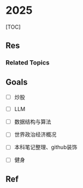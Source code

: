 # 2025

[TOC]



## Res
### Related Topics



## Goals
- [ ] 炒股
- [ ] LLM
- [ ] 数据结构与算法
- [ ] 世界政治经济概况
- [ ] 本科笔记整理、github装饰
- [ ] 健身



## Ref
